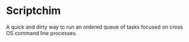 # Scriptchim
A quick and dirty way to run an ordered queue of tasks focused on cross OS command line processes.